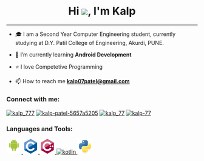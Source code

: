 <h1 align="center">Hi <img src="https://raw.githubusercontent.com/MartinHeinz/MartinHeinz/master/wave.gif" width="10px">, I'm Kalp</h1>
<hr>

- 🎓 I am a Second Year Computer Engineering student, currently studying at D.Y. Patil College of Engineering, Akurdi, PUNE.

- 🌱 I’m currently learning **Android Development**

- ⭐ I love Competetive Programming

- 📫 How to reach me **kalp07patel@gmail.com**

<h3 align="left">Connect with me:</h3>
<p align="left">
  
<a href="https://twitter.com/kalp_777" target="blank"><img align="center" src="https://raw.githubusercontent.com/rahuldkjain/github-profile-readme-generator/master/src/images/icons/Social/twitter.svg" alt="kalp_777" height="30" width="40" /></a>
<a href="https://linkedin.com/in/kalp-patel-5657a5205" target="blank"><img align="center" src="https://raw.githubusercontent.com/rahuldkjain/github-profile-readme-generator/master/src/images/icons/Social/linked-in-alt.svg" alt="kalp-patel-5657a5205" height="30" width="40" /></a>
<a href="https://www.codechef.com/users/kalp_77" target="blank"><img align="center" src="https://cdn.jsdelivr.net/npm/simple-icons@3.1.0/icons/codechef.svg" alt="kalp_77" height="30" width="40" /></a> 
<a href="https://codeforces.com/profile/kalp-77" target="blank"><img align="center" src="https://raw.githubusercontent.com/rahuldkjain/github-profile-readme-generator/master/src/images/icons/Social/codeforces.svg" alt="kalp-77" height="30" width="40" /></a>
  
</p>
<h3 align="left">Languages and Tools:</h3>

<p align="left"> <a href="https://developer.android.com" target="_blank" rel="noreferrer"> <img src="https://raw.githubusercontent.com/devicons/devicon/master/icons/android/android-original-wordmark.svg" alt="android" width="40" height="40"/> </a>   <a href="https://www.cprogramming.com/" target="_blank" rel="noreferrer"> <img src="https://raw.githubusercontent.com/devicons/devicon/master/icons/c/c-original.svg" alt="c" width="40" height="40"/> </a>   <a href="https://www.w3schools.com/cpp/" target="_blank" rel="noreferrer"> <img src="https://raw.githubusercontent.com/devicons/devicon/master/icons/cplusplus/cplusplus-original.svg" alt="cplusplus" width="40" height="40"/> </a>   <a href="https://kotlinlang.org" target="_blank" rel="noreferrer"> <img src="https://www.vectorlogo.zone/logos/kotlinlang/kotlinlang-icon.svg" alt="kotlin" width="40" height="40"/> </a>   <a href="https://www.python.org" target="_blank" rel="noreferrer"> <img src="https://raw.githubusercontent.com/devicons/devicon/master/icons/python/python-original.svg" alt="python" width="40" height="40"/> </a>

</p>
